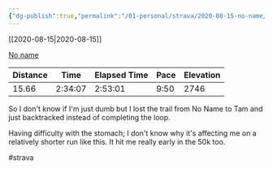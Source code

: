 ```yaml
---
{"dg-publish":true,"permalink":"/01-personal/strava/2020-08-15-no-name/"}
---
```



[[2020-08-15\|2020-08-15]]

[No name](https://www.strava.com/activities/3919276843)

| Distance | Time    | Elapsed Time | Pace | Elevation |
| -------- | ------- | ------------ | ---- | --------- |
| 15.66    | 2:34:07 | 2:53:01      | 9:50 | 2746      |


So I don't know if I'm just dumb but I lost the trail from No Name to Tam and just backtracked instead of completing the loop.

Having difficulty with the stomach; I don't know why it's affecting me on a relatively shorter run like this. It hit me really early in the 50k too.

#strava
